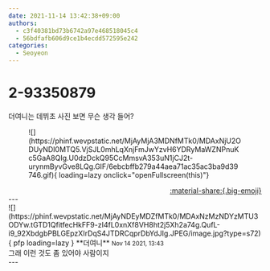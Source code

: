 ```yaml
---
date: 2021-11-14 13:42:38+09:00
authors:
  - c3f40381bd73b6742a97e468518045c4
  - 56bdfafb606d9ce1b4ecdd572595e242
categories:
  - Seoyeon
---
```


# 2-93350879

<div class="post-container" markdown="1">
<div class="content-container md-sidebar__scrollwrap" markdown="1">

더여니는 데뷔초 사진 보면 무슨 생각 들어?
<figure markdown="1">
![](https://phinf.wevpstatic.net/MjAyMjA3MDNfMTk0/MDAxNjU2ODUyNDI0MTQ5.VjSJL0mhLqXnjFmJwYzvH6YDRyMaWZNPnuKc5GaA8QIg.U0dzDckQ95CcMmsvA353uN1jCJ2t-urynmByvGve8LQg.GIF/6ebcbffb279a44aea71ac35ac3ba9d39746.gif){ loading=lazy onclick="openFullscreen(this)"}
</figure>


</div>
</div>

<div style="text-align: right;" markdown="1">
<a href="https://weverse.io/fromis9/fanpost/2-93350879" style="text-align: right;">:material-share:{.big-emoji}</a>
</div>
---

<div class="comments-container md-sidebar__scrollwrap" markdown="1">
<div class="comment" markdown="1">
<div class='id-container' markdown="1">
![](https://phinf.wevpstatic.net/MjAyNDEyMDZfMTk0/MDAxNzMzNDYzMTU3ODYw.tGTD1QfitfecHkFF9-zI4fL0xnXf8VH8ht2j5Xh2a74g.QufL-i9_92XbdgbPBLGEpzXIrDqS4JTDRCqprDbYdJIg.JPEG/image.jpg?type=s72){ pfp loading=lazy }
**<span class="artist">더여니</span>** <small>Nov 14 2021, 13:43</small><br>
</div>
<div class='comment-body' markdown="1">
그래 이런 것도 좀 있어야 사람이지
</div>
</div>
</div>
---
